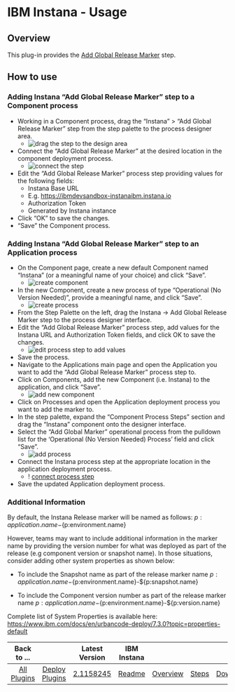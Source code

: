 # IBM Instana - Usage

## Overview

This plug-in provides the [Add Global Release Marker](steps.md#add-global-release-marker) step.

## How to use

### Adding Instana “Add Global Release Marker” step to a Component process

* Working in a Component process, drag the “Instana” > “Add Global Release Marker” step from the step palette to the process designer area.
  * ![drag the step to the design area](media/fig1.png)
* Connect the “Add Global Release Marker” at the desired location in the component deployment process.
  * ![connect the step](media/fig2.png)
* Edit the “Add Global Release Marker” process step providing values for the following fields:
  * Instana Base URL
  * E.g. <https://ibmdevsandbox-instanaibm.instana.io>
  * Authorization Token
  * Generated by Instana instance
* Click “OK” to save the changes.
* “Save” the Component process.

### Adding Instana “Add Global Release Marker” step to an Application process

* On the Component page, create a new default Component named “Instana” (or a meaningful name of your choice) and click “Save”.
  * ![create component](media/fig3.png)
* In the new Component, create a new process of type “Operational (No Version Needed)”, provide a meaningful name, and click “Save”.
  * ![create process](media/fig4.png)
* From the Step Palette on the left, drag the Instana -> Add Global Release Marker  step to the process designer interface.
* Edit the “Add Global Release Marker” process step, add values for the Instana URL and Authorization Token fields, and click OK to save the changes.
  * ![edit process step to add values](media/fig5.png)
* Save the process.
* Navigate to the Applications main page and open the Application you want to add the “Add Global Release Marker” process step to.
* Click on Components, add the new Component (i.e. Instana) to the application, and click “Save”.
  * ![add new component](media/fig6.png)
* Click on Processes and open the Application deployment process you want to add the marker to.
* In the step palette, expand the “Component Process Steps” section and drag the “Instana” component onto the designer interface.
* Select the “Add Global Marker” operational process from the pulldown list for the ‘Operational (No Version Needed) Process’ field and click “Save”.
  * ![add process](media/fig7.png)
* Connect the Instana process step at the appropriate location in the application deployment process.
  * ! [connect process step](media/fig8.png)
* Save the updated Application deployment process.

### Additional Information

By default, the Instana Release marker will be named as follows:
    ${p:application.name}-${p:environment.name}

However, teams may want to include additional information in the marker name by providing the version number for what was deployed as part of the release (e.g component version or snapshot name).  In those situations, consider adding other system properties as shown below:

* To include the Snapshot name as part of the release marker name
    ${p:application.name}-${p:environment.name}-${p:snapshot.name}

* To include the Component version number as part of the release marker name
    ${p:application.name}-${p:environment.name}-${p:version.name}

Complete list of System Properties is available here: <https://www.ibm.com/docs/en/urbancode-deploy/7.3.0?topic=properties-default>


|Back to ...||Latest Version|IBM Instana  ||||
| :---: | :---: | :---: | :---: | :---: | :---: | :---: |
|[All Plugins](../../index.md)|[Deploy Plugins](../README.md)|[2.1158245](https://raw.githubusercontent.com/UrbanCode/IBM-UCD-PLUGINS/main/files/ibm-instana/ucd-Instana-2.1158245.zip)|[Readme](README.md)|[Overview](overview.md)|[Steps](steps.md)|[Downloads](downloads.md)|
